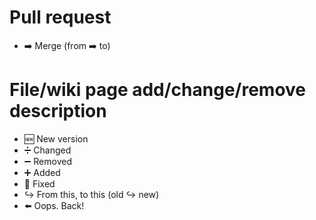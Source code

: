# Pull request
- ➡️ Merge (from ➡️ to)
# File/wiki page add/change/remove description
- 🆕 New version
- ➗ Changed
- ➖ Removed
- ➕ Added
- 🔨 Fixed
- ↪️ From this, to this (old ↪️ new)
- ⬅️ Oops. Back!
